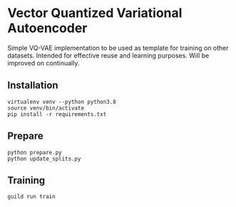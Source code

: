 # Vector Quantized Variational Autoencoder
Simple VQ-VAE implementation to be used as template for training on other datasets. Intended for effective reuse and learning purposes. Will be improved on continually.

## Installation
```
virtualenv venv --python python3.8
source venv/bin/activate
pip install -r requirements.txt
```

## Prepare
```
python prepare.py
python update_splits.py
```

## Training
```
guild run train
```
